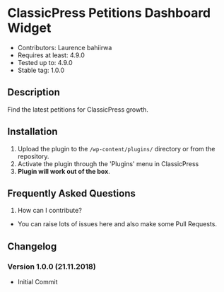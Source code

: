 # ClassicPress Petitions Dashboard Widget
* Contributors: Laurence bahiirwa
* Requires at least: 4.9.0
* Tested up to: 4.9.0
* Stable tag: 1.0.0


## Description

Find the latest petitions for ClassicPress growth.

## Installation
1. Upload the plugin to the `/wp-content/plugins/` directory or from the repository.
1. Activate the plugin through the 'Plugins' menu in ClassicPress
1. **Plugin will work out of the box**.

## Frequently Asked Questions
1. How can I contribute?
* You can raise lots of issues here and also make some Pull Requests.

## Changelog

### Version 1.0.0 (21.11.2018)
* Initial Commit
